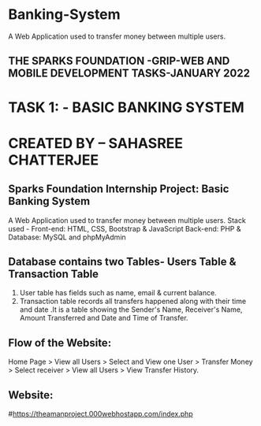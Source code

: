 # Banking-System
A Web Application used to transfer money between multiple users.
## THE SPARKS FOUNDATION -GRIP-WEB AND MOBILE DEVELOPMENT TASKS-JANUARY 2022
# TASK 1: - BASIC BANKING SYSTEM
# CREATED BY – SAHASREE CHATTERJEE
## Sparks Foundation Internship Project: Basic Banking System
A Web Application used to transfer money between multiple users.
Stack used - Front-end: HTML, CSS, Bootstrap & JavaScript Back-end: PHP & Database: MySQL and phpMyAdmin
## Database contains two Tables- Users Table & Transaction Table
1. User table has fields such as name, email & current balance.
2. Transaction table records all transfers happened along with their 
time and date .It is a table showing the Sender's Name, Receiver's Name, Amount Transferred and Date and Time of Transfer.
## Flow of the Website:
Home Page > View all Users > Select and 
View one User > Transfer Money > Select receiver > View all Users > View Transfer History.
## Website:
#https://theamanproject.000webhostapp.com/index.php
